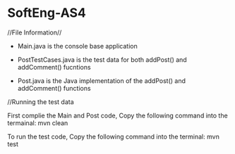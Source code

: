 # SoftEng-AS4

//File Information//
- Main.java is the console base application

- PostTestCases.java is the test data for both addPost() and addComment() fucntions

- Post.java is the Java implementation of the addPost() and addComment() functions

//Running the test data 

First complie the Main and Post code, Copy the following command into the termainal:
mvn clean

To run the test code, Copy the following command into the terminal:
mvn test
